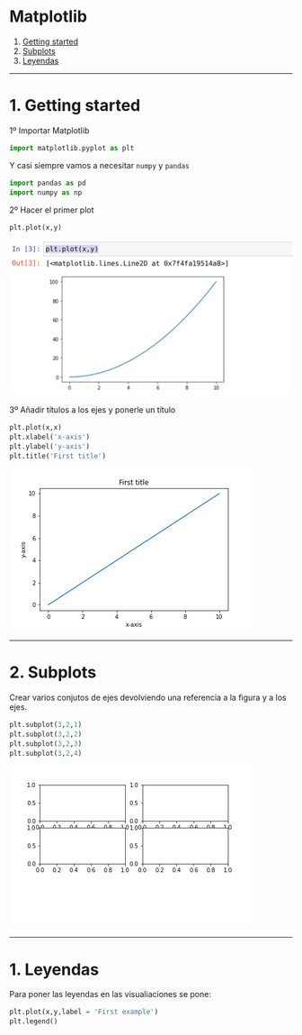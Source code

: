 # Matplotlib

1. [Getting started](#schema1)
2. [Subplots](#schema2)
1. [Leyendas ](#schema1)



<hr>

<a name="schema1"></a>

# 1. Getting started
1º Importar Matplotlib
~~~python
import matplotlib.pyplot as plt
~~~
Y casi siempre vamos a necesitar `numpy` y `pandas`
~~~python
import pandas as pd
import numpy as np
~~~

2º Hacer el primer plot
~~~python
plt.plot(x,y)
~~~
![image](./image/001.png)

3º Añadir títulos a los ejes y ponerle un título
~~~python
plt.plot(x,x)
plt.xlabel('x-axis')
plt.ylabel('y-axis')
plt.title('First title')
~~~
![image](./image/first_title.png)

<hr>

<a name="schema2"></a>

# 2. Subplots
Crear varios conjutos de ejes devolviendo una referencia a la figura y a los ejes.
~~~python
plt.subplot(3,2,1)
plt.subplot(3,2,2)
plt.subplot(3,2,3)
plt.subplot(3,2,4)
~~~
![subplot](./image/subplot.png)


<hr>

<a name="schema1"></a>

# 1. Leyendas

Para poner las leyendas en las visualiaciones se pone:
~~~python
plt.plot(x,y,label = 'First example')
plt.legend()
~~~